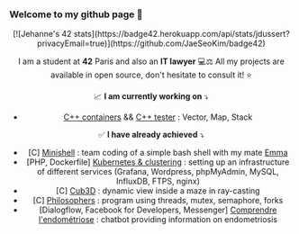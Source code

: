 ### Welcome to my github page 👋

<div style="text-align:center">[![Jehanne's 42 stats](https://badge42.herokuapp.com/api/stats/jdussert?privacyEmail=true)](https://github.com/JaeSeoKim/badge42)

I am a student at __42__ Paris and also an __IT lawyer__ 💻⚖️ 
All my projects are available in open source, don't hesitate to consult it! ⭐️ 

📈 __I am currently working on__ ⤵️
- [C++ containers](https://github.com/JehanneDussert/ft_containers) &&  [C++ tester](https://github.com/JehanneDussert/ft_containers_test) : Vector, Map, Stack

✅ __I have already achieved__ ⤵️
- [C] [Minishell](https://github.com/JehanneDussert/minishell) : team coding of a simple bash shell with my mate [Emma](https://github.com/ede-banv)
- [PHP, Dockerfile] [Kubernetes & clustering](https://github.com/JehanneDussert/ft_services) : setting up an infrastructure of different services (Grafana, Wordpress, phpMyAdmin, MySQL, InfluxDB, FTPS, nginx)
- [C] [Cub3D](https://github.com/JehanneDussert/Cub3D) : dynamic view inside a maze in ray-casting
- [C] [Philosophers](https://github.com/JehanneDussert/philosophers) : program using threads, mutex, semaphore, forks
- [Dialogflow, Facebook for Developers, Messenger] [Comprendre l'endométriose](https://www.facebook.com/comprendrelendo) : chatbot providing information on endometriosis
